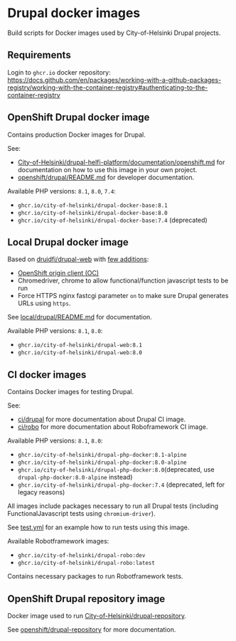 # Drupal docker images

Build scripts for Docker images used by City-of-Helsinki Drupal projects.

## Requirements

Login to `ghcr.io` docker repository: https://docs.github.com/en/packages/working-with-a-github-packages-registry/working-with-the-container-registry#authenticating-to-the-container-registry

## OpenShift Drupal docker image

Contains production Docker images for Drupal.

See:
- [City-of-Helsinki/drupal-helfi-platform/documentation/openshift.md](https://github.com/City-of-Helsinki/drupal-helfi-platform/blob/main/documentation/openshift.md) for documentation on how to use this image in your own project.
- [openshift/drupal/README.md](openshift/drupal/README.md) for developer documentation.

Available PHP versions: `8.1`, `8.0`, `7.4`:

- `ghcr.io/city-of-helsinki/drupal-docker-base:8.1`
- `ghcr.io/city-of-helsinki/drupal-docker-base:8.0`
- `ghcr.io/city-of-helsinki/drupal-docker-base:7.4` (deprecated)

## Local Drupal docker image

Based on [druidfi/drupal-web](https://github.com/druidfi/docker-images) with [few additions](https://github.com/City-of-Helsinki/drupal-docker-images/blob/main/local/drupal/Dockerfile):

- [OpenShift origin client (OC)](https://github.com/City-of-Helsinki/drupal-docker-images/tree/main/local/oc)
- Chromedriver, chrome to allow functional/function javascript tests to be run
- Force HTTPS nginx fastcgi parameter `on` to make sure Drupal generates URLs using `https`.

See [local/drupal/README.md](local/drupal/README.md) for documentation.

Available PHP versions: `8.1`, `8.0`:

- `ghcr.io/city-of-helsinki/drupal-web:8.1`
- `ghcr.io/city-of-helsinki/drupal-web:8.0`

## CI docker images

Contains Docker images for testing Drupal.

See:
- [ci/drupal](ci/drupal) for more documentation about Drupal CI image.
- [ci/robo](ci/robo) for more documentation about Roboframework CI image.

Available PHP versions: `8.1`, `8.0`:

- `ghcr.io/city-of-helsinki/drupal-php-docker:8.1-alpine`
- `ghcr.io/city-of-helsinki/drupal-php-docker:8.0-alpine`
- `ghcr.io/city-of-helsinki/drupal-php-docker:8.0`(deprecated, use `drupal-php-docker:8.0-alpine` instead)
- `ghcr.io/city-of-helsinki/drupal-php-docker:7.4` (deprecated, left for legacy reasons)

All images include packages necessary to run all Drupal tests (including FunctionalJavascript tests using `chromium-driver`).

See [test.yml](https://github.com/City-of-Helsinki/drupal-helfi-platform/blob/main/.github/workflows/test.yml.dist) for an example how to run tests using this image.

Available Robotframework images:

- `ghcr.io/city-of-helsinki/drupal-robo:dev`
- `ghcr.io/city-of-helsinki/drupal-robo:latest`

Contains necessary packages to run Robotframework tests.

## OpenShift Drupal repository image

Docker image used to run [City-of-Helsinki/drupal-repository](https://github.com/City-of-Helsinki/drupal-repository).

See [openshift/drupal-repository](openshift/drupal-repository) for more documentation.
